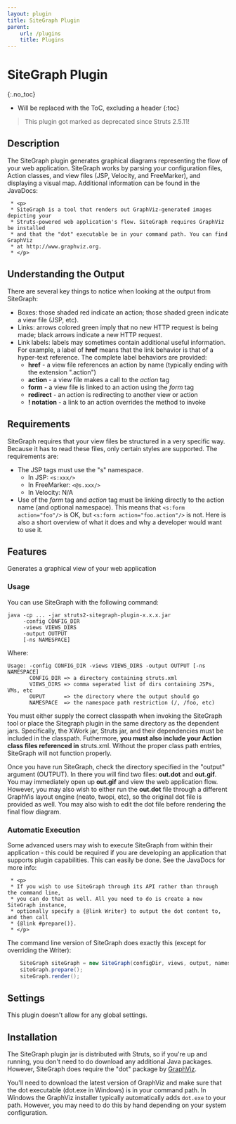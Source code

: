 ```yaml
---
layout: plugin
title: SiteGraph Plugin
parent:
    url: /plugins
    title: Plugins
---
```


# SiteGraph Plugin
{:.no_toc}

* Will be replaced with the ToC, excluding a header
{:toc}

> This plugin got marked as deprecated since Struts 2.5.11!

## Description 

The SiteGraph plugin generates graphical diagrams representing the flow of your web application.
SiteGraph works by parsing your configuration files, Action classes, and view files (JSP, Velocity, and FreeMarker), 
and displaying a visual map. Additional information can be found in the JavaDocs:


```text
 * <p>
 * SiteGraph is a tool that renders out GraphViz-generated images depicting your
 * Struts-powered web application's flow. SiteGraph requires GraphViz be installed
 * and that the "dot" executable be in your command path. You can find GraphViz
 * at http://www.graphviz.org.
 * </p>
```

## Understanding the Output

There are several key things to notice when looking at the output from SiteGraph:

- Boxes: those shaded red indicate an action; those shaded green indicate a view file (JSP, etc).
- Links: arrows colored green imply that no new HTTP request is being made; black arrows indicate a new HTTP request.
- Link labels: labels may sometimes contain additional useful information. For example, a label of **href** means that
  the link behavior is that of a hyper-text reference. The complete label behaviors are provided:
  - **href** - a view file references an action by name (typically ending with the extension ".action")
  - **action** - a view file makes a call to the _action_  tag
  - **form** - a view file is linked to an action using the _form_  tag
  - **redirect** - an action is redirecting to another view or action
  - **! notation** - a link to an action overrides the method to invoke

## Requirements

SiteGraph requires that your view files be structured in a very specific way. Because it has to read these files, only certain styles are supported. The requirements are:

- The JSP tags must use the "s" namespace.
  - In JSP: `<s:xxx/>`
  - In FreeMarker: `<@s.xxx/>`
  - In Velocity: N/A
- Use of the _form_  tag and _action_  tag must be linking directly to the action name (and optional namespace). 
  This means that `<s:form action="foo"/>` is OK, but `<s:form action="foo.action"/>` is not.
  Here is also a short overview of what it does and why a developer would want to use it.

## Features

Generates a graphical view of your web application

### Usage

You can use SiteGraph with the following command:

```text
java -cp ... -jar struts2-sitegraph-plugin-x.x.x.jar
     -config CONFIG_DIR
     -views VIEWS_DIRS
     -output OUTPUT
     [-ns NAMESPACE]
```

Where:

```text
Usage: -config CONFIG_DIR -views VIEWS_DIRS -output OUTPUT [-ns NAMESPACE]
       CONFIG_DIR => a directory containing struts.xml
       VIEWS_DIRS => comma seperated list of dirs containing JSPs, VMs, etc
       OUPUT      => the directory where the output should go
       NAMESPACE  => the namespace path restriction (/, /foo, etc)
```

You must either supply the correct classpath when invoking the SiteGraph tool or place the Sitegraph plugin in the same 
directory as the dependent jars. Specifically, the XWork jar, Struts jar, and their dependencies must be included 
in the classpath. Futhermore, **you must also include your Action class files referenced in** struts.xml. 
Without the proper class path entries, SiteGraph will not function properly.

Once you have run SiteGraph, check the directory specified in the "output" argument (OUTPUT). In there you will find 
two files: **out.dot** and **out.gif**. You may immediately open up **out.gif** and view the web application flow. 
However, you may also wish to either run the **out.dot** file through a different GraphVis layout engine (neato, twopi, etc), 
so the original dot file is provided as well. You may also wish to edit the dot file before rendering the final flow diagram.

### Automatic Execution

Some advanced users may wish to execute SiteGraph from within their application - this could be required if you are 
developing an application that supports plugin capabilities. This can easily be done. See the JavaDocs for more info:

```text
 * <p>
 * If you wish to use SiteGraph through its API rather than through the command line,
 * you can do that as well. All you need to do is create a new SiteGraph instance,
 * optionally specify a {@link Writer} to output the dot content to, and then call
 * {@link #prepare()}.
 * </p>
```

The command line version of SiteGraph does exactly this (except for overriding the Writer):

```java
    SiteGraph siteGraph = new SiteGraph(configDir, views, output, namespace);
    siteGraph.prepare();
    siteGraph.render();
```

## Settings

This plugin doesn't allow for any global settings.

## Installation

The SiteGraph plugin jar is distributed with Struts, so if you're up and running, you don't need to do download
any additional Java packages. However, SiteGraph does require the "dot" package by [GraphViz](http://www.graphviz.org).

You'll need to download the latest version of GraphViz and make sure that the dot executable (dot.exe in Windows) 
is in your command path. In Windows the GraphViz installer typically automatically adds `dot.exe` to your path. 
However, you may need to do this by hand depending on your system configuration.

